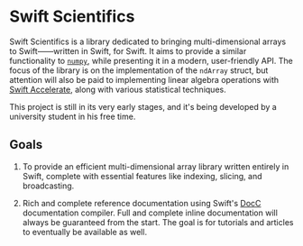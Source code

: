 # Swift Scientifics

Swift Scientifics is a library dedicated to bringing multi-dimensional arrays to Swift——written in Swift, for Swift. It aims to provide a similar functionality to [`numpy`](https://numpy.org), while presenting it in a modern, user-friendly API. The focus of the library is on the implementation of the `ndArray` struct, but attention will also be paid to implementing linear algebra operations with [Swift Accelerate](https://developer.apple.com/documentation/accelerate), along with various statistical techniques.

This project is still in its very early stages, and it's being developed by a university student in his free time.

## Goals

1. To provide an efficient multi-dimensional array library written entirely in Swift, complete with essential features like indexing, slicing, and broadcasting.

2. Rich and complete reference documentation using Swift's [DocC](https://developer.apple.com/documentation/docc) documentation compiler. Full and complete inline documentation will always be guaranteed from the start. The goal is for tutorials and articles to eventually be available as well.
